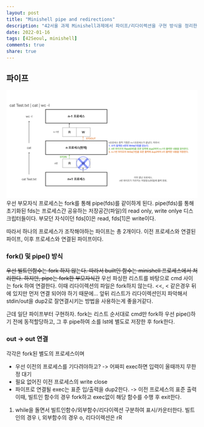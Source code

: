 ```yaml
---
layout: post
title: "Minishell pipe and redirections"
description: "42서울 과제 Minishell과제에서 파이프/리다이렉션을 구현 방식을 정리한 글 입니다."
date: 2022-01-16
tags: [42Seoul, minishell]
comments: true
share: true
---
```


## 파이프
![img](/images/pipe001.jpeg)
우선 부모자식 프로세스는 fork를 통해 pipe(fds)를 같이하게 된다. pipe(fds)를 통해 초기화된 fds는 프로세스간 공유하는 저장공간(파일)의 read only, write onlye 디스크립터들이다. 부모던 자식이던 fds[0]은 read, fds[1]은 write이다.


따라서 하나의 프로세스가 조작해야하는 파이프는 총 2개이다. 이전 프로세스와 연결된 파이프, 이후 프로세스와 연결된 파이프이다. 
### fork() 및 pipe() 방식
~~우선 빌트인함수는 fork 하지 않는다. 따라서 built인 함수는 minishell 프로세스에서 처리한다. 하지만, pipe는 fork한 부모자식간~~
우선 파싱한 리스트를 바탕으로 cmd 사이는 fork 하여 연결한다. 이때 리다이렉션의 파일은 fork하지 않는다. <<, < 같은경우 뒤에 있지만 먼저 연결 되어야 하기 때문에... 앞뒤 리스트가 리다이렉션인지 파악해서 stdin/out을 dup2로 잘연결시키는 방법을 사용하는게 좋을거같다.

근데 일단 파이프부터 구현하자.
fork는 리스트 순서대로 cmd만 fork하
우선 pipe()하기 전에 동적할당하고, 그 후 pipe하여 소를 lst에 별도로 저장한 후 fork한다.


### out -> out	연결
각각은 fork된 별도의 프로세스이며 
- 우선 이전의 프로세스를 기다려야하고? ->  어짜피 exec하면 입력이 올때까지 무한정 대기
- 필요 없어진 이전 프로세스의 write close
- 파이프로 연결될 exec는 표준 입/출력을 dup2한다. -> 이전 프로세스의 표준 출력
이때, 빌트인 함수의 경우 fork하고 exec없이 해당 함수를 수행 후 exit한다.


1. while을 돌면서 빌트인함수/외부함수/리다이렉션 구분하여 표시/카운터한다.
	빌트인의 경우 i, 외부함수의 경우 o, 리다이렉션은 rR